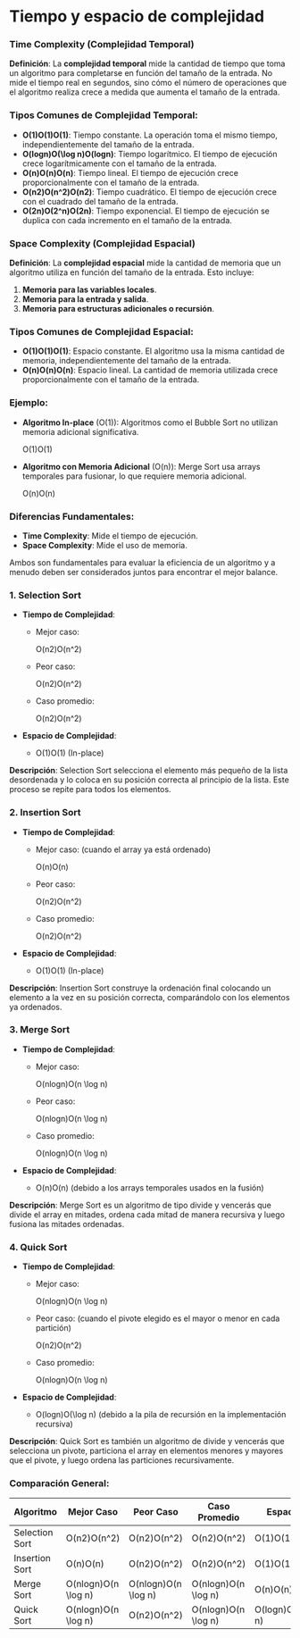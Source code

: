 # Tiempo y espacio de complejidad

### **Time Complexity** (Complejidad Temporal)

**Definición**:
La **complejidad temporal** mide la cantidad de tiempo que toma un algoritmo para completarse en función del tamaño de la entrada. No mide el tiempo real en segundos, sino cómo el número de operaciones que el algoritmo realiza crece a medida que aumenta el tamaño de la entrada.

### **Tipos Comunes de Complejidad Temporal**:

- **O(1)O(1)O(1)**: Tiempo constante. La operación toma el mismo tiempo, independientemente del tamaño de la entrada.
- **O(log⁡n)O(\log n)O(logn)**: Tiempo logarítmico. El tiempo de ejecución crece logarítmicamente con el tamaño de la entrada.
- **O(n)O(n)O(n)**: Tiempo lineal. El tiempo de ejecución crece proporcionalmente con el tamaño de la entrada.
- **O(n2)O(n^2)O(n2)**: Tiempo cuadrático. El tiempo de ejecución crece con el cuadrado del tamaño de la entrada.
- **O(2n)O(2^n)O(2n)**: Tiempo exponencial. El tiempo de ejecución se duplica con cada incremento en el tamaño de la entrada.

### **Space Complexity** (Complejidad Espacial)

**Definición**:
La **complejidad espacial** mide la cantidad de memoria que un algoritmo utiliza en función del tamaño de la entrada. Esto incluye:

1. **Memoria para las variables locales**.
2. **Memoria para la entrada y salida**.
3. **Memoria para estructuras adicionales o recursión**.

### **Tipos Comunes de Complejidad Espacial**:

- **O(1)O(1)O(1)**: Espacio constante. El algoritmo usa la misma cantidad de memoria, independientemente del tamaño de la entrada.
- **O(n)O(n)O(n)**: Espacio lineal. La cantidad de memoria utilizada crece proporcionalmente con el tamaño de la entrada.

### **Ejemplo**:

- **Algoritmo In-place** (O(1)): Algoritmos como el Bubble Sort no utilizan memoria adicional significativa.
    
    O(1)O(1)
    
- **Algoritmo con Memoria Adicional** (O(n)): Merge Sort usa arrays temporales para fusionar, lo que requiere memoria adicional.
    
    O(n)O(n)
    

### **Diferencias Fundamentales**:

- **Time Complexity**: Mide el tiempo de ejecución.
- **Space Complexity**: Mide el uso de memoria.

Ambos son fundamentales para evaluar la eficiencia de un algoritmo y a menudo deben ser considerados juntos para encontrar el mejor balance.

### 1. **Selection Sort**

- **Tiempo de Complejidad**:
    - Mejor caso:
        
        O(n2)O(n^2)
        
    - Peor caso:
        
        O(n2)O(n^2)
        
    - Caso promedio:
        
        O(n2)O(n^2)
        
- **Espacio de Complejidad**:
    - O(1)O(1) (In-place)

**Descripción**: Selection Sort selecciona el elemento más pequeño de la lista desordenada y lo coloca en su posición correcta al principio de la lista. Este proceso se repite para todos los elementos.

### 2. **Insertion Sort**

- **Tiempo de Complejidad**:
    - Mejor caso:  (cuando el array ya está ordenado)
        
        O(n)O(n)
        
    - Peor caso:
        
        O(n2)O(n^2)
        
    - Caso promedio:
        
        O(n2)O(n^2)
        
- **Espacio de Complejidad**:
    - O(1)O(1) (In-place)

**Descripción**: Insertion Sort construye la ordenación final colocando un elemento a la vez en su posición correcta, comparándolo con los elementos ya ordenados.

### 3. **Merge Sort**

- **Tiempo de Complejidad**:
    - Mejor caso:
        
        O(nlog⁡n)O(n \log n)
        
    - Peor caso:
        
        O(nlog⁡n)O(n \log n)
        
    - Caso promedio:
        
        O(nlog⁡n)O(n \log n)
        
- **Espacio de Complejidad**:
    - O(n)O(n) (debido a los arrays temporales usados en la fusión)

**Descripción**: Merge Sort es un algoritmo de tipo divide y vencerás que divide el array en mitades, ordena cada mitad de manera recursiva y luego fusiona las mitades ordenadas.

### 4. **Quick Sort**

- **Tiempo de Complejidad**:
    - Mejor caso:
        
        O(nlog⁡n)O(n \log n)
        
    - Peor caso:  (cuando el pivote elegido es el mayor o menor en cada partición)
        
        O(n2)O(n^2)
        
    - Caso promedio:
        
        O(nlog⁡n)O(n \log n)
        
- **Espacio de Complejidad**:
    - O(log⁡n)O(\log n) (debido a la pila de recursión en la implementación recursiva)

**Descripción**: Quick Sort es también un algoritmo de divide y vencerás que selecciona un pivote, particiona el array en elementos menores y mayores que el pivote, y luego ordena las particiones recursivamente.

### Comparación General:

| Algoritmo | Mejor Caso | Peor Caso | Caso Promedio | Espacio |
| --- | --- | --- | --- | --- |
| Selection Sort | O(n2)O(n^2) | O(n2)O(n^2) | O(n2)O(n^2) | O(1)O(1) |
| Insertion Sort | O(n)O(n) | O(n2)O(n^2) | O(n2)O(n^2) | O(1)O(1) |
| Merge Sort | O(nlog⁡n)O(n \log n) | O(nlog⁡n)O(n \log n) | O(nlog⁡n)O(n \log n) | O(n)O(n) |
| Quick Sort | O(nlog⁡n)O(n \log n) | O(n2)O(n^2) | O(nlog⁡n)O(n \log n) | O(log⁡n)O(\log n) |